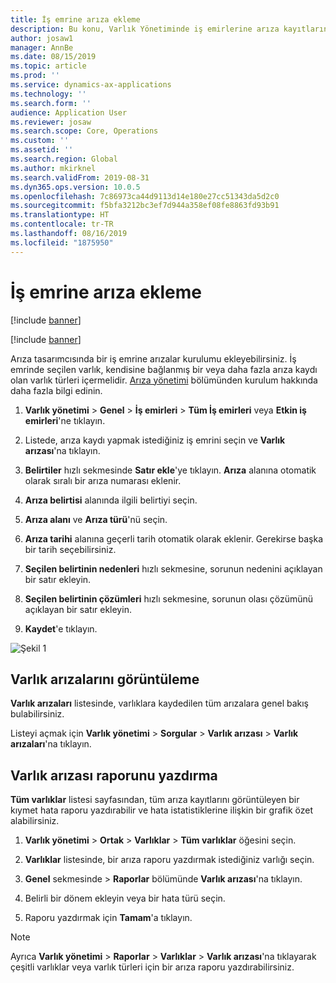 ```yaml
---
title: İş emrine arıza ekleme
description: Bu konu, Varlık Yönetiminde iş emirlerine arıza kayıtlarının nasıl ekleneceğini açıklamaktadır.
author: josaw1
manager: AnnBe
ms.date: 08/15/2019
ms.topic: article
ms.prod: ''
ms.service: dynamics-ax-applications
ms.technology: ''
ms.search.form: ''
audience: Application User
ms.reviewer: josaw
ms.search.scope: Core, Operations
ms.custom: ''
ms.assetid: ''
ms.search.region: Global
ms.author: mkirknel
ms.search.validFrom: 2019-08-31
ms.dyn365.ops.version: 10.0.5
ms.openlocfilehash: 7c86973ca44d9113d14e180e27cc51343da5d2c0
ms.sourcegitcommit: f5bfa3212bc3ef7d944a358ef08fe8863fd93b91
ms.translationtype: HT
ms.contentlocale: tr-TR
ms.lasthandoff: 08/16/2019
ms.locfileid: "1875950"
---
```

# <a name="add-fault-to-work-order"></a>İş emrine arıza ekleme

[!include [banner](../../includes/banner.md)]

[!include [banner](../../includes/preview-banner.md)]


Arıza tasarımcısında bir iş emrine arızalar kurulumu ekleyebilirsiniz. İş emrinde seçilen varlık, kendisine bağlanmış bir veya daha fazla arıza kaydı olan varlık türleri içermelidir. [Arıza yönetimi](../setup-for-work-orders/fault-management.md) bölümünden kurulum hakkında daha fazla bilgi edinin.

1. **Varlık yönetimi** > **Genel** > **İş emirleri** > **Tüm İş emirleri** veya **Etkin iş emirleri**'ne tıklayın.

2. Listede, arıza kaydı yapmak istediğiniz iş emrini seçin ve **Varlık arızası**'na tıklayın.

3. **Belirtiler** hızlı sekmesinde **Satır ekle**'ye tıklayın. **Arıza** alanına otomatik olarak sıralı bir arıza numarası eklenir.

4. **Arıza belirtisi** alanında ilgili belirtiyi seçin.

5. **Arıza alanı** ve **Arıza türü**'nü seçin.

6. **Arıza tarihi** alanına geçerli tarih otomatik olarak eklenir. Gerekirse başka bir tarih seçebilirsiniz.

7. **Seçilen belirtinin nedenleri** hızlı sekmesine, sorunun nedenini açıklayan bir satır ekleyin.

8. **Seçilen belirtinin çözümleri** hızlı sekmesine, sorunun olası çözümünü açıklayan bir satır ekleyin.

9. **Kaydet**'e tıklayın.

![Şekil 1](media/19-work-orders.png)


## <a name="view-asset-faults"></a>Varlık arızalarını görüntüleme

**Varlık arızaları** listesinde, varlıklara kaydedilen tüm arızalara genel bakış bulabilirsiniz.

Listeyi açmak için **Varlık yönetimi** > **Sorgular** > **Varlık arızası** > **Varlık arızaları**'na tıklayın.


## <a name="print-asset-fault-report"></a>Varlık arızası raporunu yazdırma

**Tüm varlıklar** listesi sayfasından, tüm arıza kayıtlarını görüntüleyen bir kıymet hata raporu yazdırabilir ve hata istatistiklerine ilişkin bir grafik özet alabilirsiniz.

1. **Varlık yönetimi** > **Ortak** > **Varlıklar** > **Tüm varlıklar** öğesini seçin.

2. **Varlıklar** listesinde, bir arıza raporu yazdırmak istediğiniz varlığı seçin.

3. **Genel** sekmesinde > **Raporlar** bölümünde **Varlık arızası**'na tıklayın.

4. Belirli bir dönem ekleyin veya bir hata türü seçin.

5. Raporu yazdırmak için **Tamam**'a tıklayın.

>[!NOTE]
>Ayrıca **Varlık yönetimi** > **Raporlar** > **Varlıklar** > **Varlık arızası**'na tıklayarak çeşitli varlıklar veya varlık türleri için bir arıza raporu yazdırabilirsiniz.

